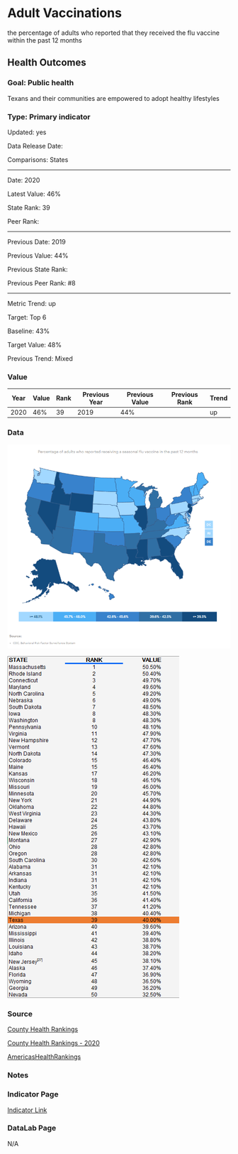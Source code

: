 # Adult Vaccinations

the percentage of adults who reported that they received the flu vaccine within the past 12 months

## Health Outcomes

### Goal: Public health

Texans and their communities are empowered to adopt healthy lifestyles

### Type: Primary indicator

Updated: yes

Data Release Date: 

Comparisons: States


----

Date: 2020

Latest Value: 46% 

State Rank: 39

Peer Rank: 


----

Previous Date: 2019

Previous Value: 44%

Previous State Rank: 

Previous Peer Rank: #8


----
Metric Trend: up

Target: Top 6

Baseline: 43%

Target Value: 48%

Previous Trend: Mixed



### Value

|Year         |  Value      | Rank        | Previous Year| Previous Value | Previous Rank  | Trend | 
| ----------- | ----------- | ----------- | ----------- | ----------- | ----------- | -----------|
|     2020    |   46%       |     39      |    2019     |     44%      |            |    up      |

### Data


![map](./images/map_flu.PNG)

![data](./images/data_flu.PNG)


### Source

[County Health Rankings](https://www.countyhealthrankings.org/sites/default/files/media/document/CHR2021_TX.pdf)

[County Health Rankings - 2020](https://www.countyhealthrankings.org/sites/default/files/media/document/CHR2020_TX_0.pdf)

[AmericasHealthRankings](https://www.americashealthrankings.org/explore/annual/measure/flu_vaccine/state/ALL)

### Notes


### Indicator Page

[Indicator Link](https://indicators.texas2036.org/indicator/138)

### DataLab Page

N/A



